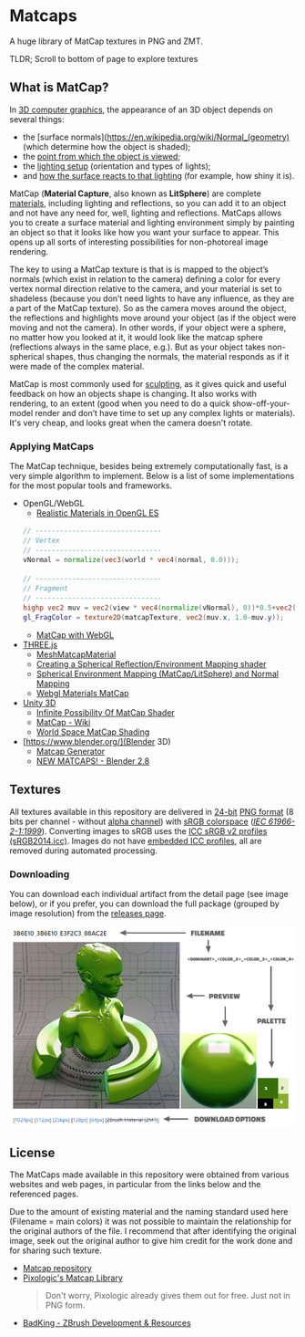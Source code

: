 # Matcaps

A huge library of MatCap textures in PNG and ZMT.

TLDR; Scroll to bottom of page to explore textures

 
 
## What is MatCap?

In [3D computer graphics](https://en.wikipedia.org/wiki/3D_computer_graphics), the appearance of an 3D object depends on 
several things:

- the [surface normals](https://en.wikipedia.org/wiki/Normal_(geometry) (which determine how the object is shaded);
- the [point from which the object is viewed](https://en.wikipedia.org/wiki/Virtual_camera_system#Fixed);
- the [lighting setup](https://en.wikipedia.org/wiki/Computer_graphics_lighting) (orientation and types of lights);
- and [how the surface reacts to that lighting](https://en.wikipedia.org/wiki/Shading) (for example, how shiny it is).

MatCap (**Material Capture**, also known as **LitSphere**) are complete [materials](https://en.wikipedia.org/wiki/Materials_system), including lighting 
and reflections, so you can add it to an object and not have any need for, well, lighting and reflections. MatCaps 
allows you to create a surface material and lighting environment simply by painting an object so that it looks like 
how you want your surface to appear. This opens up all sorts of interesting possibilities for non-photoreal 
image rendering.

The key to using a MatCap texture is that is is mapped to the object’s normals (which exist in relation to the camera) 
defining a color for every vertex normal direction relative to the camera, and your material is set to shadeless 
(because you don’t need lights to have any influence, as they are a part of the MatCap texture). So as the camera moves 
around the object, the reflections and highlights move around your object (as if the object were moving and not the 
camera). In other words, if your object were a sphere, no matter how you looked at it, it would look like the matcap 
sphere (reflections always in the same place, e.g.). But as your object takes non-spherical shapes, thus changing the 
normals, the material responds as if it were made of the complex material.

MatCap is most commonly used for [sculpting](https://en.wikipedia.org/wiki/Digital_sculpting), as it gives quick and 
useful feedback on how an objects shape is changing. It also works with rendering, to an extent (good when you need to 
do a quick show-off-your-model render and don’t have time to set up any complex lights or materials). It's very cheap, 
and looks great when the camera doesn't rotate.




### Applying MatCaps

The MatCap technique, besides being extremely computationally fast, is a very simple algorithm to implement. Below is a 
list of some implementations for the most popular tools and frameworks.

 
- OpenGL/WebGL
    - [Realistic Materials in OpenGL ES](http://mua.github.io/matcap-webgl.html)
    ````glsl
    // -------------------------------
    // Vertex
    // -------------------------------
    vNormal = normalize(vec3(world * vec4(normal, 0.0)));

    // -------------------------------
    // Fragment
    // -------------------------------
    highp vec2 muv = vec2(view * vec4(normalize(vNormal), 0))*0.5+vec2(0.5,0.5);
    gl_FragColor = texture2D(matcapTexture, vec2(muv.x, 1.0-muv.y));
    ````
    - [MatCap with WebGL](http://mua.github.io/pages/opengl-es-matcap.html)
- [THREE.js](https://threejs.org/)
    - [MeshMatcapMaterial](https://threejs.org/docs/#api/en/materials/MeshMatcapMaterial)
    - [Creating a Spherical Reflection/Environment Mapping shader](https://www.clicktorelease.com/blog/creating-spherical-environment-mapping-shader/)
    - [Spherical Environment Mapping (MatCap/LitSphere) and Normal Mapping](https://www.clicktorelease.com/code/spherical-normal-mapping/)
    - [Webgl Materials MatCap](https://threejs.org/examples/webgl_materials_matcap.html)
- [Unity 3D](https://unity.com/)
    - [Infinite Possibility Of MatCap Shader](http://viclw17.github.io/2016/05/01/MatCap-Shader-Showcase/)
    - [MatCap - Wiki](https://wiki.unity3d.com/index.php/MatCap)
    - [World Space MatCap Shading](https://medium.com/@cyrilltoboe/world-space-matcap-shading-1d8f2a0ee296)
- [https://www.blender.org/](Blender 3D)
    - [Matcap Generator](https://bensimonds.com/2010/07/30/matcap-generator/)
    - [NEW MATCAPS! - Blender 2.8](https://www.blendernation.com/2018/07/31/new-matcaps-blender-2-8/)



## Textures

All textures available in this repository are delivered in [24-bit](https://en.wikipedia.org/wiki/Color_depth) [PNG format](https://en.wikipedia.org/wiki/Portable_Network_Graphics) (8 bits per channel - without [alpha channel](https://en.wikipedia.org/wiki/Alpha_compositing)) with [sRGB colorspace](https://en.wikipedia.org/wiki/SRGB) (_[IEC 61966-2-1:1999](http://www.color.org/chardata/rgb/srgb.xalter)_). Converting images to sRGB uses the [ICC sRGB v2 profiles (sRGB2014.icc)](http://www.color.org/srgbprofiles.xalter#v2). Images do not have [embedded ICC profiles](http://www.color.org/profile_embedding.xalter), all are removed during automated processing.


### Downloading

You can download each individual artifact from the detail page (see image below), or if you prefer, you can download the full package (grouped by image resolution) from the [releases page](https://github.com/nidorx/matcaps/releases).

![](resources/preview-info.png)


## License

The MatCaps made available in this repository were obtained from various websites and web pages, in particular from the links below and the referenced pages.

Due to the amount of existing material and the naming standard used here (Filename = main colors) it was not possible to maintain the relationship for the original authors of the file. I recommend that after identifying the original image, seek out the original author to give him credit for the work done and for sharing such texture.

- [ Matcap repository](http://archive.zbrushcentral.com/showthread.php?46175-Matcap-repository)
- [Pixologic's Matcap Library](https://pixologic.com/zbrush/downloadcenter/library/)
    > Don't worry, Pixologic already gives them out for free. Just not in PNG form.
- [BadKing - ZBrush Development & Resources](https://www.badking.com.au/site/product-category/materials/page/2/)
